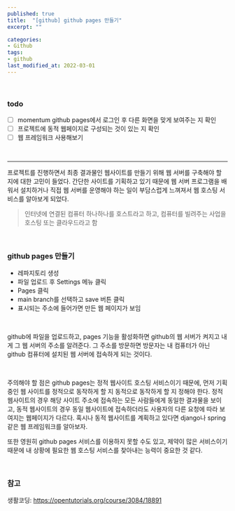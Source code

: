 ```yaml
---
published: true
title:  "[github] github pages 만들기"
excerpt: ""

categories:
- Github
tags:
- github
last_modified_at: 2022-03-01
---
```


<br>

### todo
- [ ] momentum github pages에서 로그인 후 다른 화면을 맞게 보여주는 지 확인
- [ ] 프로젝트에 동적 웹페이지로 구성되는 것이 있는 지 확인
- [ ] 웹 프레임워크 사용해보기

<br>

---


프로젝트를 진행하면서 최종 결과물인 웹사이트를 만들기 위해 웹 서버를 구축해야 할 지에 대한 고민이 들었다. 간단한 사이트를 기획하고 있기 때문에 웹 서버 프로그램을 배워서 설치하거나 직접 웹 서버를 운영해야 하는 일이 부담스럽게 느껴져서 웹 호스팅 서비스를 알아보게 되었다. 

> 인터넷에 연결된 컴퓨터 하나하나를 호스트라고 하고, 컴퓨터를 빌려주는 사업을 호스팅 또는 클라우드라고 함 

<br>

### github pages 만들기
- 레파지토리 생성
- 파일 업로드 후 Settings 메뉴 클릭
- Pages 클릭
- main branch를 선택하고 save 버튼 클릭
- 표시되는 주소에 들어가면 만든 웹 페이지가 보임

<br>

github에 파일을 업로드하고, pages 기능을 활성화하면 github의 웹 서버가 켜지고 내게 그 웹 서버의 주소를 알려준다. 그 주소를 방문하면 방문자는 내 컴퓨터가 아닌 github 컴퓨터에 설치된 웹 서버에 접속하게 되는 것이다.

<br>

주의해야 할 점은 github pages는 정적 웹사이트 호스팅 서비스이기 때문에, 먼저 기획 중인 웹 사이트를 정적으로 동작하게 할 지 동적으로 동작하게 할 지 정해야 한다. 정적 웹사이트의 경우 해당 사이트 주소에 접속하는 모든 사람들에게 동일한 결과물을 보이고, 동적 웹사이트의 경우 동일 웹사이트에 접속하더라도 사용자의 다른 요청에 따라 보여지는 웹페이지가 다르다. 혹시나 동적 웹사이트를 계획하고 있다면 django나 spring 같은 웹 프레임워크를 알아보자.

또한 영원히 github pages 서비스를 이용하지 못할 수도 있고, 제약이 많은 서비스이기 때문에 내 상황에 필요한 웹 호스팅 서비스를 찾아내는 능력이 중요한 것 같다. 

<br>

### 참고
생활코딩: https://opentutorials.org/course/3084/18891
